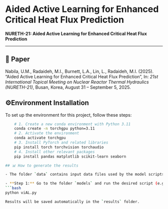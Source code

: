 # Aided Active Learning for Enhanced Critical Heat Flux Prediction

**NURETH-21: Aided Active Learning for Enhanced Critical Heat Flux Prediction**

---

## 📄 Paper

Nabila, U.M., Radaideh, M.I., Burnett, L.A., Lin, L., Radaideh, M.I. (2025). “Aided Active Learning for Enhanced Critical Heat Flux Prediction”, In: *21st International Topical Meeting on Nuclear Reactor Thermal Hydraulics (NURETH-21)*, Busan, Korea, August 31 – September 5, 2025.

## ⚙️Environment Installation

To set up the environment for this project, follow these steps:
```bash
    # 1. Create a new conda environment with Python 3.11
    conda create -n torchgpu python=3.11
    # 2. Activate the environment
    conda activate torchgpu
    # 3. Install PyTorch and related libraries
    pip install torch torchvision torchaudio
    # 4. Install other relevant packages
    pip install pandas matplotlib scikit-learn seaborn

## 📊 How to generate the results

- The folder `data` contains input data files used by the model scripts to generate results.

- **Step 1:** Go to the folder `models` and run the desired script (e.g., `viAL.py`) to start the training or evaluation process.
```bash
python viAL.py

Results will be saved automatically in the `results` folder.

